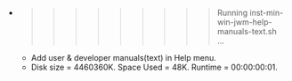* >>>>>>>>> Running inst-min-win-jwm-help-manuals-text.sh ...
  * Add user & developer manuals(text) in Help menu.
  * Disk size = 4460360K. Space Used = 48K. Runtime = 00:00:00:01.
